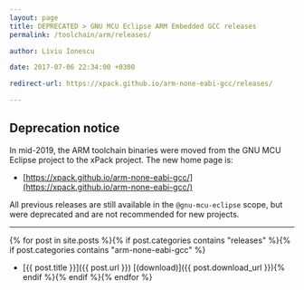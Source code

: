 ```yaml
---
layout: page
title: DEPRECATED > GNU MCU Eclipse ARM Embedded GCC releases
permalink: /toolchain/arm/releases/

author: Liviu Ionescu

date: 2017-07-06 22:34:00 +0300

redirect-url: https://xpack.github.io/arm-none-eabi-gcc/releases/

---
```


## Deprecation notice

In mid-2019, the ARM toolchain binaries were moved from the GNU MCU Eclipse
project to the xPack project. The new home page is:

* [https://xpack.github.io/arm-none-eabi-gcc/](https://xpack.github.io/arm-none-eabi-gcc/)

All previous releases are still available in the `@gnu-mcu-eclipse` scope,
but were deprecated and are not recommended for new projects.

___

{% for post in site.posts %}{% if post.categories contains "releases" %}{% if post.categories contains "arm-none-eabi-gcc" %}
* [{{ post.title }}]({{ post.url }}) [(download)]({{ post.download_url }}){% endif %}{% endif %}{% endfor %}

